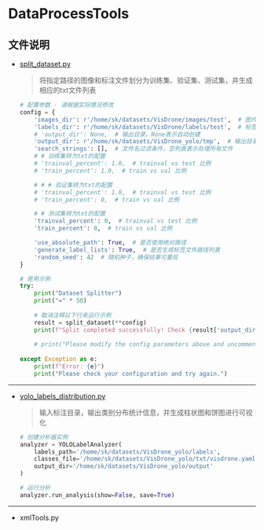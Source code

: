 # DataProcessTools

## 文件说明

-  [split_dataset.py](./split_dataset.py)
    > 将指定路径的图像和标注文件划分为训练集、验证集、测试集，并生成相应的txt文件列表
    ```python
    # 配置参数 - 请根据实际情况修改
    config = {
        'images_dir': r'/home/sk/datasets/VisDrone/images/test',  # 图片目录路径
        'labels_dir': r'/home/sk/datasets/VisDrone/labels/test',  # 标签目录路径，如果与images_dir相同可设为None
        # 'output_dir': None,  # 输出目录，None表示自动创建
        'output_dir': r'/home/sk/datasets/VisDrone_yolo/tmp',  # 输出目录，None表示自动创建
        'search_strings': [],  # 文件名过滤条件，空列表表示处理所有文件
        # # 训练集转为txt的配置
        # 'trainval_percent': 1.0,  # trainval vs test 比例
        # 'train_percent': 1.0,  # train vs val 比例

        # # # 验证集转为txt的配置
        # 'trainval_percent': 1.0,  # trainval vs test 比例
        # 'train_percent': 0,  # train vs val 比例

        # # 测试集转为txt的配置
        'trainval_percent': 0,  # trainval vs test 比例
        'train_percent': 0,  # train vs val 比例

        'use_absolute_path': True,  # 是否使用绝对路径
        'generate_label_lists': True,  # 是否生成标签文件路径列表
        'random_seed': 42  # 随机种子，确保结果可重现
    }
    
    # 使用示例
    try:
        print("Dataset Splitter")
        print("=" * 50)
        
        # 取消注释以下行来运行示例
        result = split_dataset(**config)
        print(f"Split completed successfully! Check {result['output_dir']} for results.")
        
        # print("Please modify the config parameters above and uncomment the function call to run.")
        
    except Exception as e:
        print(f"Error: {e}")
        print("Please check your configuration and try again.")
    ```

---

-  [yolo_labels_distribution.py](./yolo_labels_distribution.py)

    > 输入标注目录，输出类别分布统计信息，并生成柱状图和饼图进行可视化
    ```python
    # 创建分析器实例
    analyzer = YOLOLabelAnalyzer(
        labels_path='/home/sk/datasets/VisDrone_yolo/labels',
        classes_file='/home/sk/datasets/VisDrone_yolo/txt/visdrone.yaml',
        output_dir='/home/sk/datasets/VisDrone_yolo/output'
    )
    
    # 运行分析
    analyzer.run_analysis(show=False, save=True)
    ```
---

- xmlTools.py
    > 
    ```python

    ```
